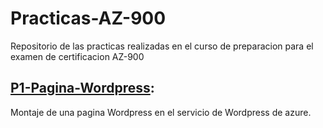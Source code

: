 # Practicas-AZ-900
Repositorio de las practicas realizadas en el curso de preparacion para el examen de certificacion AZ-900

## [P1-Pagina-Wordpress](P1-Pagina-Wordpress\README.md):
Montaje de una pagina Wordpress en el servicio de Wordpress de azure.